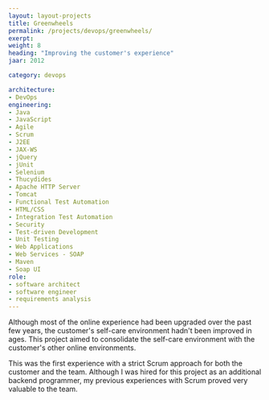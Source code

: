 ```yaml
---
layout: layout-projects
title: Greenwheels
permalink: /projects/devops/greenwheels/
exerpt:
weight: 8
heading: "Improving the customer's experience"
jaar: 2012

category: devops

architecture:
- DevOps
engineering:
- Java
- JavaScript
- Agile
- Scrum
- J2EE
- JAX-WS
- jQuery
- jUnit
- Selenium
- Thucydides
- Apache HTTP Server
- Tomcat 
- Functional Test Automation
- HTML/CSS
- Integration Test Automation
- Security
- Test-driven Development
- Unit Testing
- Web Applications
- Web Services - SOAP
- Maven
- Soap UI
role: 
- software architect
- software engineer
- requirements analysis
---
```


Although most of the online experience had been upgraded over the past few years, the customer's self-care environment hadn't been improved in ages. This project aimed to consolidate the self-care environment with the customer's other online environments.

This was the first experience with a strict Scrum approach for both the customer and the team. Although I was hired for this project as an additional backend programmer, my previous experiences with Scrum proved very valuable to the team.

